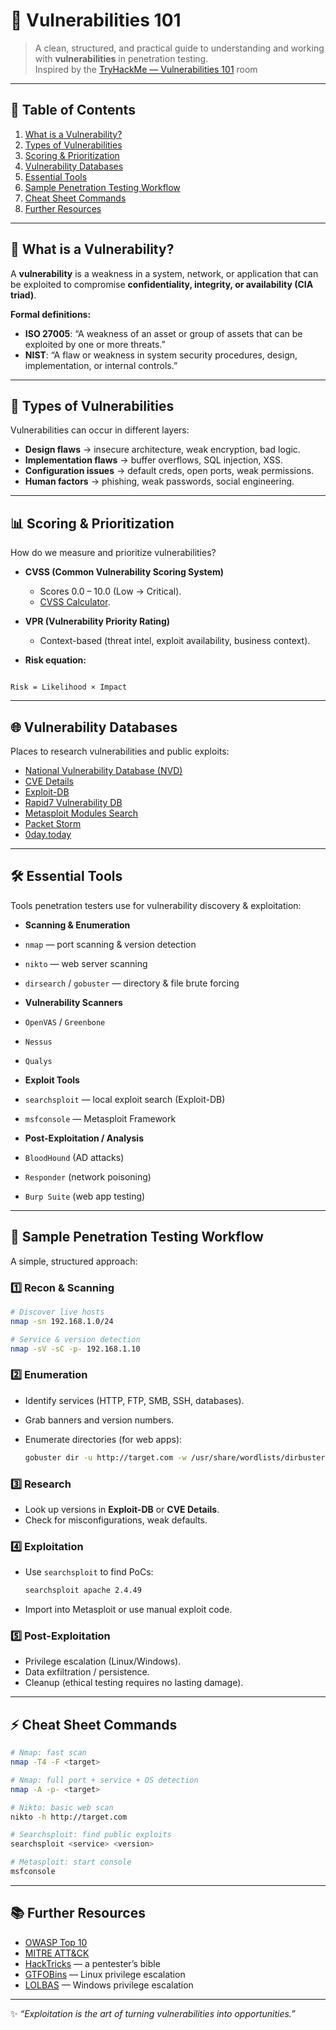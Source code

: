 # 🔐 **Vulnerabilities 101** 

> A clean, structured, and practical guide to understanding and working with **vulnerabilities** in penetration testing.  
> Inspired by the [TryHackMe — Vulnerabilities 101](https://tryhackme.com/r/room/vulnerabilities101) room

---

## 📖 Table of Contents
1. [What is a Vulnerability?](#-what-is-a-vulnerability)
2. [Types of Vulnerabilities](#-types-of-vulnerabilities)
3. [Scoring & Prioritization](#-scoring--prioritization)
4. [Vulnerability Databases](#-vulnerability-databases)
5. [Essential Tools](#-essential-tools)
6. [Sample Penetration Testing Workflow](#-sample-penetration-testing-workflow)
7. [Cheat Sheet Commands](#-cheat-sheet-commands)
8. [Further Resources](#-further-resources)

---

## 📌 What is a Vulnerability?
A **vulnerability** is a weakness in a system, network, or application that can be exploited to compromise **confidentiality, integrity, or availability (CIA triad)**.

**Formal definitions:**
- **ISO 27005**: “A weakness of an asset or group of assets that can be exploited by one or more threats.”
- **NIST**: “A flaw or weakness in system security procedures, design, implementation, or internal controls.”

---

## 🧩 Types of Vulnerabilities
Vulnerabilities can occur in different layers:

- **Design flaws** → insecure architecture, weak encryption, bad logic.  
- **Implementation flaws** → buffer overflows, SQL injection, XSS.  
- **Configuration issues** → default creds, open ports, weak permissions.  
- **Human factors** → phishing, weak passwords, social engineering.  

---

## 📊 Scoring & Prioritization
How do we measure and prioritize vulnerabilities?

- **CVSS (Common Vulnerability Scoring System)**  
  - Scores 0.0 – 10.0 (Low → Critical).  
  - [CVSS Calculator](https://www.first.org/cvss/calculator/3.1).  

- **VPR (Vulnerability Priority Rating)**  
  - Context-based (threat intel, exploit availability, business context).  

- **Risk equation:**  
```

Risk = Likelihood × Impact

````

---

## 🌐 Vulnerability Databases
Places to research vulnerabilities and public exploits:

- [National Vulnerability Database (NVD)](https://nvd.nist.gov/)  
- [CVE Details](https://www.cvedetails.com/)  
- [Exploit-DB](https://www.exploit-db.com/)  
- [Rapid7 Vulnerability DB](https://www.rapid7.com/db/)  
- [Metasploit Modules Search](https://www.rapid7.com/db/modules/)  
- [Packet Storm](https://packetstormsecurity.com/)  
- [0day.today](https://0day.today/)  

---

## 🛠 Essential Tools
Tools penetration testers use for vulnerability discovery & exploitation:

- **Scanning & Enumeration**  
- `nmap` — port scanning & version detection  
- `nikto` — web server scanning  
- `dirsearch` / `gobuster` — directory & file brute forcing  

- **Vulnerability Scanners**  
- `OpenVAS` / `Greenbone`  
- `Nessus`  
- `Qualys`  

- **Exploit Tools**  
- `searchsploit` — local exploit search (Exploit-DB)  
- `msfconsole` — Metasploit Framework  

- **Post-Exploitation / Analysis**  
- `BloodHound` (AD attacks)  
- `Responder` (network poisoning)  
- `Burp Suite` (web app testing)  

---

## 🧭 Sample Penetration Testing Workflow
A simple, structured approach:

### 1️⃣ Recon & Scanning
```bash
# Discover live hosts
nmap -sn 192.168.1.0/24

# Service & version detection
nmap -sV -sC -p- 192.168.1.10
````

### 2️⃣ Enumeration

* Identify services (HTTP, FTP, SMB, SSH, databases).
* Grab banners and version numbers.
* Enumerate directories (for web apps):

  ```bash
  gobuster dir -u http://target.com -w /usr/share/wordlists/dirbuster/directory-list-2.3-medium.txt
  ```

### 3️⃣ Research

* Look up versions in **Exploit-DB** or **CVE Details**.
* Check for misconfigurations, weak defaults.

### 4️⃣ Exploitation

* Use `searchsploit` to find PoCs:

  ```bash
  searchsploit apache 2.4.49
  ```
* Import into Metasploit or use manual exploit code.

### 5️⃣ Post-Exploitation

* Privilege escalation (Linux/Windows).
* Data exfiltration / persistence.
* Cleanup (ethical testing requires no lasting damage).

---

## ⚡ Cheat Sheet Commands

```bash
# Nmap: fast scan
nmap -T4 -F <target>

# Nmap: full port + service + OS detection
nmap -A -p- <target>

# Nikto: basic web scan
nikto -h http://target.com

# Searchsploit: find public exploits
searchsploit <service> <version>

# Metasploit: start console
msfconsole
```

---

## 📚 Further Resources

* [OWASP Top 10](https://owasp.org/www-project-top-ten/)
* [MITRE ATT\&CK](https://attack.mitre.org/)
* [HackTricks](https://book.hacktricks.xyz/) — a pentester’s bible
* [GTFOBins](https://gtfobins.github.io/) — Linux privilege escalation
* [LOLBAS](https://lolbas-project.github.io/) — Windows privilege escalation

---

✨ *“Exploitation is the art of turning vulnerabilities into opportunities.”*

```

